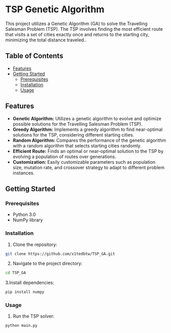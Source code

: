 # TSP Genetic Algorithm

This project utilizes a Genetic Algorithm (GA) to solve the Travelling Salesman Problem (TSP). The TSP involves finding the most efficient route that visits a set of cities exactly once and returns to the starting city, minimizing the total distance traveled..

## Table of Contents
- [Features](#features)
- [Getting Started](#getting-started)
  - [Prerequisites](#prerequisites)
  - [Installation](#installation)
  - [Usage](#usage)
    
## Features

- **Genetic Algorithm:** Utilizes a genetic algorithm to evolve and optimize possible solutions for the Travelling Salesman Problem (TSP).
- **Greedy Algorithm:** Implements a greedy algorithm to find near-optimal solutions for the TSP, considering different starting cities. 
- **Random Algorithm:** Compares the performance of the genetic algorithm with a random algorithm that selects starting cities randomly. 
- **Efficient Route:** Finds an optimal or near-optimal solution to the TSP by evolving a population of routes over generations.
- **Customization:** Easily customizable parameters such as population size, mutation rate, and crossover strategy to adapt to different problem instances.

## Getting Started
### Prerequisites
- Python 3.0
- NumPy library

### Installation
1. Clone the repository:
```bash
git clone https://github.com/x1tedbtw/TSP_GA.git
```
2. Navigate to the project directory:
```bash
cd TSP_GA
```
3.Install dependencies:
```bash
pip install numpy
```
### Usage
1. Run the TSP solver:
```bash
python main.py
```
